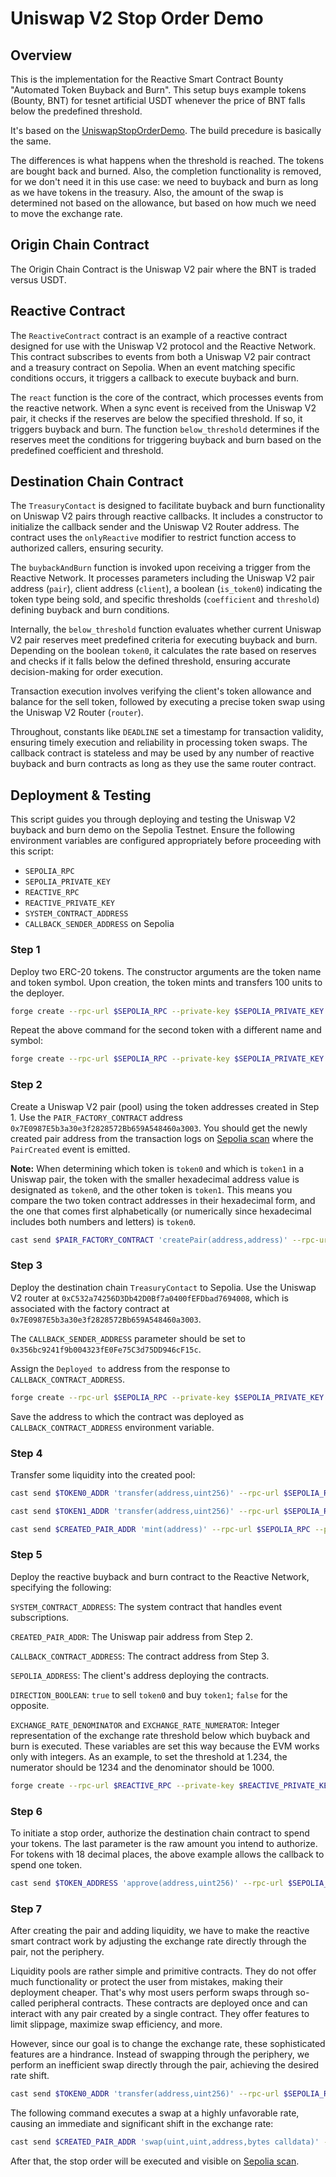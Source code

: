 # Uniswap V2 Stop Order Demo

## Overview

This is the implementation for the Reactive Smart Contract Bounty "Automated Token Buyback and Burn". This setup buys example tokens (Bounty, BNT) for tesnet artificial USDT whenever the price of BNT falls below the predefined threshold.

It's based on the [UniswapStopOrderDemo](https://github.com/Reactive-Network/reactive-smart-contract-demos/tree/main/src/demos/uniswap-v2-stop-order). The build precedure is basically the same.

The differences is what happens when the threshold is reached. The tokens are bought back and burned. Also, the completion functionality is removed, for we don't need it in this use case: we need to buyback and burn as long as we have tokens in the treasury. Also, the amount of the swap is determined not based on the allowance, but based on how much we need to move the exchange rate.

## Origin Chain Contract

The Origin Chain Contract is the Uniswap V2 pair where the BNT is traded versus USDT.

## Reactive Contract

The `ReactiveContract` contract is an example of a reactive contract designed for use with the Uniswap V2 protocol and the Reactive Network. This contract subscribes to events from both a Uniswap V2 pair contract and a treasury contract on Sepolia. When an event matching specific conditions occurs, it triggers a callback to execute buyback and burn.

The `react` function is the core of the contract, which processes events from the reactive network. When a sync event is received from the Uniswap V2 pair, it checks if the reserves are below the specified threshold. If so, it triggers buyback and burn. The function `below_threshold` determines if the reserves meet the conditions for triggering buyback and burn based on the predefined coefficient and threshold.

## Destination Chain Contract

The `TreasuryContact` is designed to facilitate buyback and burn functionality on Uniswap V2 pairs through reactive callbacks. It includes a constructor to initialize the callback sender and the Uniswap V2 Router address. The contract uses the `onlyReactive` modifier to restrict function access to authorized callers, ensuring security.

The `buybackAndBurn` function is invoked upon receiving a trigger from the Reactive Network. It processes parameters including the Uniswap V2 pair address (`pair`), client address (`client`), a boolean (`is_token0`) indicating the token type being sold, and specific thresholds (`coefficient` and `threshold`) defining buyback and burn conditions.

Internally, the `below_threshold` function evaluates whether current Uniswap V2 pair reserves meet predefined criteria for executing buyback and burn. Depending on the boolean `token0`, it calculates the rate based on reserves and checks if it falls below the defined threshold, ensuring accurate decision-making for order execution.

Transaction execution involves verifying the client's token allowance and balance for the sell token, followed by executing a precise token swap using the Uniswap V2 Router (`router`).

Throughout, constants like `DEADLINE` set a timestamp for transaction validity, ensuring timely execution and reliability in processing token swaps. The callback contract is stateless and may be used by any number of reactive buyback and burn contracts as long as they use the same router contract.

## Deployment & Testing

This script guides you through deploying and testing the Uniswap V2 buyback and burn demo on the Sepolia Testnet. Ensure the following environment variables are configured appropriately before proceeding with this script:

* `SEPOLIA_RPC`
* `SEPOLIA_PRIVATE_KEY`
* `REACTIVE_RPC`
* `REACTIVE_PRIVATE_KEY`
* `SYSTEM_CONTRACT_ADDRESS`
* `CALLBACK_SENDER_ADDRESS` on Sepolia

### Step 1

Deploy two ERC-20 tokens. The constructor arguments are the token name and token symbol. Upon creation, the token mints and transfers 100 units to the deployer.

```bash
forge create --rpc-url $SEPOLIA_RPC --private-key $SEPOLIA_PRIVATE_KEY src/bounties/token-buyback-and-burn/BurnableToken.sol:BurnableToken --constructor-args USDT USDT
```

Repeat the above command for the second token with a different name and symbol:

```bash
forge create --rpc-url $SEPOLIA_RPC --private-key $SEPOLIA_PRIVATE_KEY src/bounties/token-buyback-and-burn/BurnableToken.sol:BurnableToken --constructor-args Bounty BNT
```

### Step 2

Create a Uniswap V2 pair (pool) using the token addresses created in Step 1. Use the `PAIR_FACTORY_CONTRACT` address `0x7E0987E5b3a30e3f2828572Bb659A548460a3003`. You should get the newly created pair address from the transaction logs on [Sepolia scan](https://sepolia.etherscan.io/) where the `PairCreated` event is emitted.

**Note:** When determining which token is `token0` and which is `token1` in a Uniswap pair, the token with the smaller hexadecimal address value is designated as `token0`, and the other token is `token1`. This means you compare the two token contract addresses in their hexadecimal form, and the one that comes first alphabetically (or numerically since hexadecimal includes both numbers and letters) is `token0`.

```bash
cast send $PAIR_FACTORY_CONTRACT 'createPair(address,address)' --rpc-url $SEPOLIA_RPC --private-key $SEPOLIA_PRIVATE_KEY $TOKEN0_ADDR $TOKEN1_ADDR
```

### Step 3

Deploy the destination chain `TreasuryContact` to Sepolia. Use the Uniswap V2 router at `0xC532a74256D3Db42D0Bf7a0400fEFDbad7694008`, which is associated with the factory contract at `0x7E0987E5b3a30e3f2828572Bb659A548460a3003`.

The `CALLBACK_SENDER_ADDRESS` parameter should be set to `0x356bc9241f9b004323fE0Fe75C3d75DD946cF15c`.

Assign the `Deployed to` address from the response to `CALLBACK_CONTRACT_ADDRESS`.

```bash
forge create --rpc-url $SEPOLIA_RPC --private-key $SEPOLIA_PRIVATE_KEY src/bounties/token-buyback-and-burn/TreasuryContract.sol:TreasuryContract --constructor-args $CALLBACK_SENDER_ADDRESS $UNISWAP_V2_ROUTER_ADDRESS 10 $SEPOLIA_ADDRESS
```

Save the address to which the contract was deployed as `CALLBACK_CONTRACT_ADDRESS` environment variable.

### Step 4

Transfer some liquidity into the created pool:

```bash
cast send $TOKEN0_ADDR 'transfer(address,uint256)' --rpc-url $SEPOLIA_RPC --private-key $SEPOLIA_PRIVATE_KEY $CREATED_PAIR_ADDR 10000000000000000000
```

```bash
cast send $TOKEN1_ADDR 'transfer(address,uint256)' --rpc-url $SEPOLIA_RPC --private-key $SEPOLIA_PRIVATE_KEY $CREATED_PAIR_ADDR 10000000000000000000
```

```bash
cast send $CREATED_PAIR_ADDR 'mint(address)' --rpc-url $SEPOLIA_RPC --private-key $SEPOLIA_PRIVATE_KEY $SEPOLIA_ADDRESS
```

### Step 5

Deploy the reactive buyback and burn contract to the Reactive Network, specifying the following:

`SYSTEM_CONTRACT_ADDRESS`: The system contract that handles event subscriptions.

`CREATED_PAIR_ADDR`: The Uniswap pair address from Step 2.

`CALLBACK_CONTRACT_ADDRESS`: The contract address from Step 3.

`SEPOLIA_ADDRESS`: The client's address deploying the contracts.

`DIRECTION_BOOLEAN`: `true` to sell `token0` and buy `token1`; `false` for the opposite.

`EXCHANGE_RATE_DENOMINATOR` and `EXCHANGE_RATE_NUMERATOR`: Integer representation of the exchange rate threshold below which buyback and burn is executed. These variables are set this way because the EVM works only with integers. As an example, to set the threshold at 1.234, the numerator should be 1234 and the denominator should be 1000.

```bash
forge create --rpc-url $REACTIVE_RPC --private-key $REACTIVE_PRIVATE_KEY src/bounties/token-buyback-and-burn/ReactiveContract.sol:ReactiveContract --constructor-args $SYSTEM_CONTRACT_ADDR $CREATED_PAIR_ADDR $CALLBACK_CONTRACT_ADDRESS $SEPOLIA_ADDRESS $DIRECTION_BOOLEAN $EXCHANGE_RATE_DENOMINATOR $EXCHANGE_RATE_NUMERATOR
```

### Step 6

To initiate a stop order, authorize the destination chain contract to spend your tokens. The last parameter is the raw amount you intend to authorize. For tokens with 18 decimal places, the above example allows the callback to spend one token.

```bash
cast send $TOKEN_ADDRESS 'approve(address,uint256)' --rpc-url $SEPOLIA_RPC --private-key $SEPOLIA_PRIVATE_KEY $CALLBACK_CONTRACT_ADDRESS 1000000000000000000
```

### Step 7

After creating the pair and adding liquidity, we have to make the reactive smart contract work by adjusting the exchange rate directly through the pair, not the periphery.

Liquidity pools are rather simple and primitive contracts. They do not offer much functionality or protect the user from mistakes, making their deployment cheaper. That's why most users perform swaps through so-called peripheral contracts. These contracts are deployed once and can interact with any pair created by a single contract. They offer features to limit slippage, maximize swap efficiency, and more.

However, since our goal is to change the exchange rate, these sophisticated features are a hindrance. Instead of swapping through the periphery, we perform an inefficient swap directly through the pair, achieving the desired rate shift.

```bash
cast send $TOKEN0_ADDR 'transfer(address,uint256)' --rpc-url $SEPOLIA_RPC --private-key $SEPOLIA_PRIVATE_KEY $CREATED_PAIR_ADDR 20000000000000000
```

The following command executes a swap at a highly unfavorable rate, causing an immediate and significant shift in the exchange rate:

```bash
cast send $CREATED_PAIR_ADDR 'swap(uint,uint,address,bytes calldata)' --rpc-url $SEPOLIA_RPC --private-key $SEPOLIA_PRIVATE_KEY 0 5000000000000000 $SEPOLIA_ADDRESS "0x"
```

After that, the stop order will be executed and visible on [Sepolia scan](https://sepolia.etherscan.io/).

